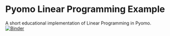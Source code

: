 # Pyomo Linear Programming Example
A short educational implementation of Linear Programming in Pyomo.
[![Binder](https://mybinder.org/badge_logo.svg)](https://mybinder.org/v2/gh/OptiMaL-PSE-Lab/LP_Pyomo/main)


